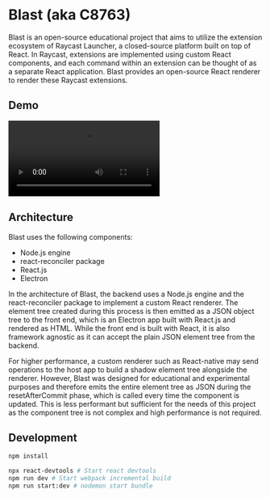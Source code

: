 # Blast (aka C8763)

Blast is an open-source educational project that aims to utilize the extension ecosystem of Raycast Launcher, a closed-source platform built on top of React. In Raycast, extensions are implemented using custom React components, and each command within an extension can be thought of as a separate React application. Blast provides an open-source React renderer to render these Raycast extensions.

## Demo

![demo_todo](./docs/images/demo_todo.mp4)

## Architecture

Blast uses the following components:

- Node.js engine
- react-reconciler package
- React.js
- Electron

In the architecture of Blast, the backend uses a Node.js engine and the react-reconciler package to implement a custom React renderer. The element tree created during this process is then emitted as a JSON object tree to the front end, which is an Electron app built with React.js and rendered as HTML. While the front end is built with React, it is also framework agnostic as it can accept the plain JSON element tree from the backend.

For higher performance, a custom renderer such as React-native may send operations to the host app to build a shadow element tree alongside the renderer. However, Blast was designed for educational and experimental purposes and therefore emits the entire element tree as JSON during the resetAfterCommit phase, which is called every time the component is updated. This is less performant but sufficient for the needs of this project as the component tree is not complex and high performance is not required.

## Development

```bash
npm install

npx react-devtools # Start react devtools
npm run dev # Start webpack incremental build
npm run start:dev # nodemon start bundle
```
